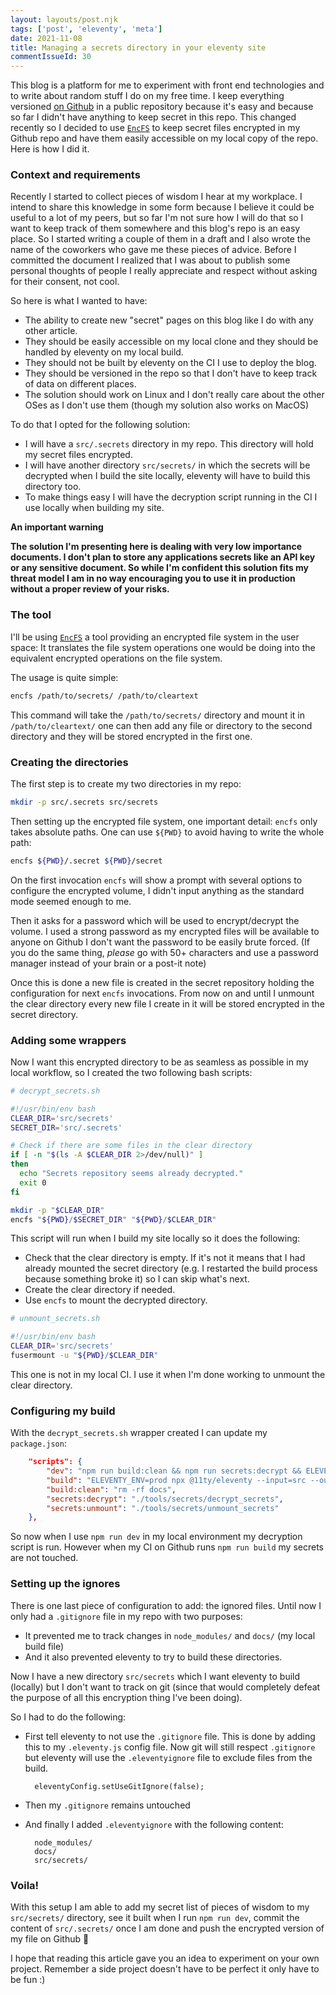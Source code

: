 ```yaml
---
layout: layouts/post.njk
tags: ['post', 'eleventy', 'meta']
date: 2021-11-08
title: Managing a secrets directory in your eleventy site
commentIssueId: 30
---
```


This blog is a platform for me to experiment with front end technologies and to write about random stuff I do on my free time. I keep everything versioned [on Github](https://www.github.com/statox/blog) in a public repository because it's easy and because so far I didn't have anything to keep secret in this repo. This changed recently so I decided to use [`EncFS`](https://vgough.github.io/encfs/) to keep secret files encrypted in my Github repo and have them easily accessible on my local copy of the repo. Here is how I did it.

### Context and requirements

Recently I started to collect pieces of wisdom I hear at my workplace. I intend to share this knowledge in some form because I believe it could be useful to a lot of my peers, but so far I'm not sure how I will do that so I want to keep track of them somewhere and this blog's repo is an easy place. So I started writing a couple of them in a draft and I also wrote the name of the coworkers who gave me these pieces of advice. Before I committed the document I realized that I was about to publish some personal thoughts of people I really appreciate and respect without asking for their consent, not cool.

So here is what I wanted to have:

- The ability to create new "secret" pages on this blog like I do with any other article.
- They should be easily accessible on my local clone and they should be handled by eleventy on my local build.
- They should not be built by eleventy on the CI I use to deploy the blog.
- They should be versioned in the repo so that I don't have to keep track of data on different places.
- The solution should work on Linux and I don't really care about the other OSes as I don't use them (though my solution also works on MacOS)

To do that I opted for the following solution:

- I will have a `src/.secrets` directory in my repo. This directory will hold my secret files encrypted.
- I will have another directory `src/secrets/` in which the secrets will be decrypted when I build the site locally, eleventy will have to build this directory too.
- To make things easy I will have the decryption script running in the CI I use locally when building my site.

**An important warning**

**The solution I'm presenting here is dealing with very low importance documents. I don't plan to store any applications secrets like an API key or any sensitive document. So while I'm confident this solution fits my threat model I am in no way encouraging you to use it in production without a proper review of your risks.**

### The tool

I'll be using [`EncFS`](https://vgough.github.io/encfs/) a tool providing an encrypted file system in the user space: It translates the file system operations one would be doing into the equivalent encrypted operations on the file system.

The usage is quite simple:

```bash
encfs /path/to/secrets/ /path/to/cleartext
```

This command will take the `/path/to/secrets/` directory and mount it in `/path/to/cleartext/` one can then add any file or directory to the second directory and they will be stored encrypted in the first one.

### Creating the directories

The first step is to create my two directories in my repo:

```bash
mkdir -p src/.secrets src/secrets
```

Then setting up the encrypted file system, one important detail: `encfs` only takes absolute paths. One can use `${PWD}` to avoid having to write the whole path:

```bash
encfs ${PWD}/.secret ${PWD}/secret
```

On the first invocation `encfs` will show a prompt with several options to configure the encrypted volume, I didn't input anything as the standard mode seemed enough to me.

Then it asks for a password which will be used to encrypt/decrypt the volume. I used a strong password as my encrypted files will be available to anyone on Github I don't want the password to be easily brute forced. (If you do the same thing, _please_ go with 50+ characters and use a password manager instead of your brain or a post-it note)

Once this is done a new file is created in the secret repository holding the configuration for next `encfs` invocations. From now on and until I unmount the clear directory every new file I create in it will be stored encrypted in the secret directory.

### Adding some wrappers

Now I want this encrypted directory to be as seamless as possible in my local workflow, so I created the two following bash scripts:

```bash
# decrypt_secrets.sh

#!/usr/bin/env bash
CLEAR_DIR='src/secrets'
SECRET_DIR='src/.secrets'

# Check if there are some files in the clear directory
if [ -n "$(ls -A $CLEAR_DIR 2>/dev/null)" ]
then
  echo "Secrets repository seems already decrypted."
  exit 0
fi

mkdir -p "$CLEAR_DIR"
encfs "${PWD}/$SECRET_DIR" "${PWD}/$CLEAR_DIR"
```

This script will run when I build my site locally so it does the following:

- Check that the clear directory is empty. If it's not it means that I had already mounted the secret directory (e.g. I restarted the build process because something broke it) so I can skip what's next.
- Create the clear directory if needed.
- Use `encfs` to mount the decrypted directory.

```bash
# unmount_secrets.sh

#!/usr/bin/env bash
CLEAR_DIR='src/secrets'
fusermount -u "${PWD}/$CLEAR_DIR"
```

This one is not in my local CI. I use it when I'm done working to unmount the clear directory.

### Configuring my build

With the `decrypt_secrets.sh` wrapper created I can update my `package.json`:

```json
    "scripts": {
        "dev": "npm run build:clean && npm run secrets:decrypt && ELEVENTY_ENV=dev npx @11ty/eleventy --input=src --output=docs --serve",
        "build": "ELEVENTY_ENV=prod npx @11ty/eleventy --input=src --output=docs",
        "build:clean": "rm -rf docs",
        "secrets:decrypt": "./tools/secrets/decrypt_secrets",
        "secrets:unmount": "./tools/secrets/unmount_secrets"
    },
```

So now when I use `npm run dev` in my local environment my decryption script is run. However when my CI on Github runs `npm run build` my secrets are not touched.

### Setting up the ignores

There is one last piece of configuration to add: the ignored files. Until now I only had a `.gitignore` file in my repo with two purposes:

- It prevented me to track changes in `node_modules/` and `docs/` (my local build file)
- And it also prevented eleventy to try to build these directories.

Now I have a new directory `src/secrets` which I want eleventy to build (locally) but I don't want to track on git (since that would completely defeat the purpose of all this encryption thing I've been doing).

So I had to do the following:

- First tell eleventy to not use the `.gitignore` file. This is done by adding this to my `.eleventy.js` config file. Now git will still respect `.gitignore` but eleventy will use the `.eleventyignore` file to exclude files from the build.

        eleventyConfig.setUseGitIgnore(false);

- Then my `.gitignore` remains untouched
- And finally I added `.eleventyignore` with the following content:

        node_modules/
        docs/
        src/secrets/

### Voila!

With this setup I am able to add my secret list of pieces of wisdom to my `src/secrets/` directory, see it built when I run `npm run dev`, commit the content of `src/.secrets/` once I am done and push the encrypted version of my file on Github 🎉

I hope that reading this article gave you an idea to experiment on your own project. Remember a side project doesn't have to be perfect it only have to be fun :)
